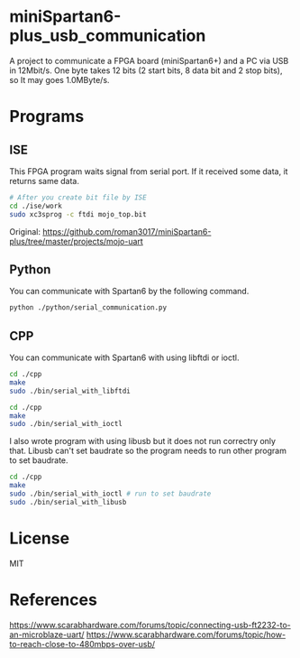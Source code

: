 # miniSpartan6-plus_usb_communication
A project to communicate a FPGA board (miniSpartan6+) and a PC via USB in 12Mbit/s. One byte takes 12 bits (2 start bits, 8 data bit and 2 stop bits), so It may goes 1.0MByte/s.

# Programs
## ISE
This FPGA program waits signal from serial port. If it received some data, it returns same data.

```sh
# After you create bit file by ISE
cd ./ise/work
sudo xc3sprog -c ftdi mojo_top.bit
```
Original: https://github.com/roman3017/miniSpartan6-plus/tree/master/projects/mojo-uart

## Python
You can communicate with Spartan6 by the following command.

```sh
python ./python/serial_communication.py
```

## CPP
You can communicate with Spartan6 with using libftdi or ioctl.

```sh
cd ./cpp
make
sudo ./bin/serial_with_libftdi
```

```sh
cd ./cpp
make
sudo ./bin/serial_with_ioctl
```

I also wrote program with using libusb but it does not run correctry only that.
Libusb can't set baudrate so the program needs to run other program to set baudrate.

```sh
cd ./cpp
make
sudo ./bin/serial_with_ioctl # run to set baudrate
sudo ./bin/serial_with_libusb
```

# License
MIT

# References
https://www.scarabhardware.com/forums/topic/connecting-usb-ft2232-to-an-microblaze-uart/
https://www.scarabhardware.com/forums/topic/how-to-reach-close-to-480mbps-over-usb/
